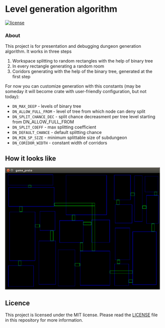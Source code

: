 # Level generation algorithm
[![license](http://img.shields.io/badge/license-MIT-blue.svg)](https://github.com/Vinatorul/level_generator_proto/blob/master/LICENSE)

### About

This project is for presentation and debugging dungeon generation algorithm.
It works in three steps

 1. Workspace splitting to random rectangles with the help of binary tree
 2. In every rectangle generating a random room
 3. Coridors generating with the help of the binary tree, generated at the first step

For now you can customize generation with this constants (may be someday it will become crate with user-friendly
configuration, but not today):
 * `DN_MAX_DEEP` - levels of binary tree
 * `DN_ALLOW_FULL_FROM` - level of tree from which node can deny split
 * `DN_SPLIT_CHANCE_DEC` - split chance decreasment per tree level starting from DN_ALLOW_FULL_FROM
 * `DN_SPLIT_COEFF` - max splitting coefficient
 * `DN_DEFAULT_CHANCE` - default splitting chance
 * `DN_MIN_SP_SIZE` - minimum splittable size of subdungeon
 * `DN_CORIDOR_WIDTH` - constant width of corridors

## How it looks like
![debug draw](debug_draw_sc.png)

## Licence
This project is licensed under the MIT license. Please read the [LICENSE](https://github.com/Vinatorul/level_generator_proto/blob/master/LICENSE)
file in this repository for more information.
